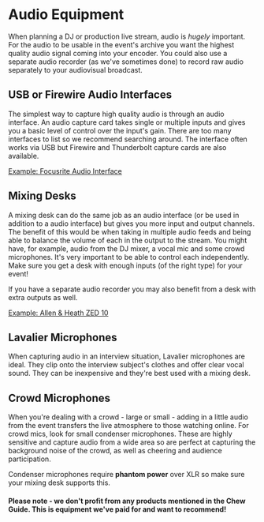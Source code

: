 # Audio Equipment

When planning a DJ or production live stream, audio is _hugely_ important. For the audio to be usable in the event's archive you want the highest quality audio signal coming into your encoder. You could also use a separate audio recorder (as we've sometimes done) to record raw audio separately to your audiovisual broadcast.

## USB or Firewire Audio Interfaces

The simplest way to capture high quality audio is through an audio interface. An audio capture card takes single or multiple inputs and gives you a basic level of control over the input's gain. There are too many interfaces to list so we recommend searching around. The interface often works via USB but Firewire and Thunderbolt capture cards are also available.

[Example: Focusrite Audio Interface](http://uk.focusrite.com/usb-audio-interfaces/scarlett-2i2)

## Mixing Desks

A mixing desk can do the same job as an audio interface (or be used in addition to a audio interface) but gives you more input and output channels. The benefit of this would be when taking in multiple audio feeds and being able to balance the volume of each in the output to the stream. You might have, for example, audio from the DJ mixer, a vocal mic and some crowd microphones. It's very important to be able to control each independently. Make sure you get a desk with enough inputs (of the right type) for your event!

If you have a separate audio recorder you may also benefit from a desk with extra outputs as well.

[Example: Allen & Heath ZED 10](http://www.allen-heath.com/ahproducts/zed-10/)

## Lavalier Microphones

When capturing audio in an interview situation, Lavalier microphones are ideal. They clip onto the interview subject's clothes and offer clear vocal sound. They can be inexpensive and they're best used with a mixing desk.

## Crowd Microphones

When you're dealing with a crowd - large or small - adding in a little audio from the event transfers the live atmosphere to those watching online. For crowd mics, look for small condenser microphones. These are highly sensitive and capture audio from a wide area so are perfect at capturing the background noise of the crowd, as well as cheering and audience participation.

Condenser microphones require **phantom power** over XLR so make sure your mixing desk supports this.

#### Please note - we don't profit from any products mentioned in the Chew Guide. This is equipment we've paid for and want to recommend!

